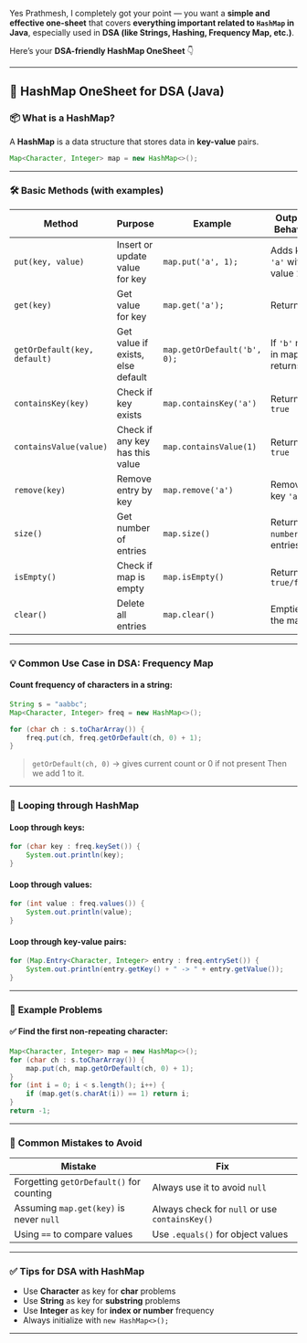 Yes Prathmesh, I completely got your point — you want a **simple and effective one-sheet** that covers **everything important related to `HashMap` in Java**, especially used in **DSA (like Strings, Hashing, Frequency Map, etc.)**.

Here’s your **DSA-friendly HashMap OneSheet** 👇

---

## 🧠 **HashMap OneSheet for DSA (Java)**

### 📦 **What is a HashMap?**

A **HashMap** is a data structure that stores data in **key-value** pairs.

```java
Map<Character, Integer> map = new HashMap<>();
```

---

### 🛠️ **Basic Methods (with examples)**

| Method                       | Purpose                           | Example                     | Output / Behavior                 |
| ---------------------------- | --------------------------------- | --------------------------- | --------------------------------- |
| `put(key, value)`            | Insert or update value for key    | `map.put('a', 1);`          | Adds key `'a'` with value `1`     |
| `get(key)`                   | Get value for key                 | `map.get('a');`             | Returns `1`                       |
| `getOrDefault(key, default)` | Get value if exists, else default | `map.getOrDefault('b', 0);` | If `'b'` not in map → returns `0` |
| `containsKey(key)`           | Check if key exists               | `map.containsKey('a')`      | Returns `true`                    |
| `containsValue(value)`       | Check if any key has this value   | `map.containsValue(1)`      | Returns `true`                    |
| `remove(key)`                | Remove entry by key               | `map.remove('a')`           | Removes key `'a'`                 |
| `size()`                     | Get number of entries             | `map.size()`                | Returns `number` of entries       |
| `isEmpty()`                  | Check if map is empty             | `map.isEmpty()`             | Returns `true/false`              |
| `clear()`                    | Delete all entries                | `map.clear()`               | Empties the map                   |

---

### 💡 **Common Use Case in DSA: Frequency Map**

#### Count frequency of characters in a string:

```java
String s = "aabbc";
Map<Character, Integer> freq = new HashMap<>();

for (char ch : s.toCharArray()) {
    freq.put(ch, freq.getOrDefault(ch, 0) + 1);
}
```

> `getOrDefault(ch, 0)` → gives current count or 0 if not present
> Then we add 1 to it.

---

### 🔁 **Looping through HashMap**

#### Loop through keys:

```java
for (char key : freq.keySet()) {
    System.out.println(key);
}
```

#### Loop through values:

```java
for (int value : freq.values()) {
    System.out.println(value);
}
```

#### Loop through key-value pairs:

```java
for (Map.Entry<Character, Integer> entry : freq.entrySet()) {
    System.out.println(entry.getKey() + " -> " + entry.getValue());
}
```

---

### 🧪 **Example Problems**

#### ✅ Find the first non-repeating character:

```java
Map<Character, Integer> map = new HashMap<>();
for (char ch : s.toCharArray()) {
    map.put(ch, map.getOrDefault(ch, 0) + 1);
}
for (int i = 0; i < s.length(); i++) {
    if (map.get(s.charAt(i)) == 1) return i;
}
return -1;
```

---

### 🚩 **Common Mistakes to Avoid**

| Mistake                                  | Fix                                            |
| ---------------------------------------- | ---------------------------------------------- |
| Forgetting `getOrDefault()` for counting | Always use it to avoid `null`                  |
| Assuming `map.get(key)` is never `null`  | Always check for `null` or use `containsKey()` |
| Using `==` to compare values             | Use `.equals()` for object values              |

---

### ✅ **Tips for DSA with HashMap**

* Use **Character** as key for **char** problems
* Use **String** as key for **substring** problems
* Use **Integer** as key for **index or number** frequency
* Always initialize with `new HashMap<>();`

---
